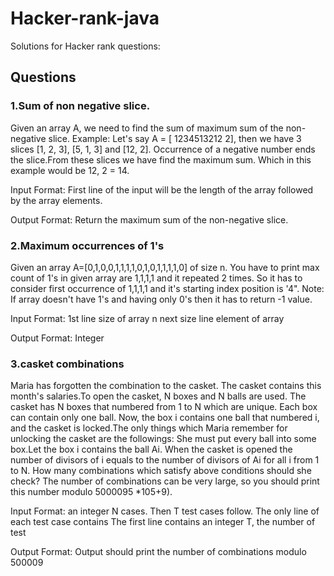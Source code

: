 # Hacker-rank-java
 Solutions for Hacker rank questions:
## Questions
### 1.Sum of non negative slice.

Given an array A, we need to find the sum of maximum sum of the non-negative slice.
Example: Let's say A = [ 1234513212 2], then we have 3 slices [1, 2, 3], [5, 1, 3] and [12, 2]. Occurrence of a negative number ends the slice.From these slices we have find the maximum sum. Which in this example would be 12, 2 = 14.

Input Format:
First line of the input will be the length of the array followed by the array elements.

Output Format:
Return the maximum sum of the non-negative slice.

### 2.Maximum occurrences of 1's

Given an array A=[0,1,0,0,1,1,1,1,0,1,0,1,1,1,1,0] of size n.
You have to print max count of 1's in given array are 1,1,1,1 and it repeated 2 times.
So it has to consider first occurrence of 1,1,1,1 and it's starting index position is '4".
Note: If array doesn't have 1's and having only 0's then it has to return -1 value.

Input Format: 1st line size of array n next size line element of array

Output Format: Integer

### 3.casket combinations

Maria has forgotten the combination to the casket. The casket contains this month's salaries.To open the casket, N boxes and N balls are used. The casket has N boxes that numbered from 1 to N which are unique. Each box can contain only one ball. Now, the box i contains one ball that numbered i, and the casket is locked.The only things which Maria remember for unlocking the casket are the followings:
She must put every ball into some box.Let the box i contains the ball Ai. When the casket is opened the number of divisors of i equals to the number of divisors of Ai for all i from 1 to N.
How many combinations which satisfy above conditions should she check? The number of combinations can be very large, so you should print this number modulo 5000095 *105+9).

Input Format:
an integer N cases. Then T test cases follow. The only line of each test case contains The first line contains an integer T, the number of test

Output Format: Output should print the number of combinations modulo 500009